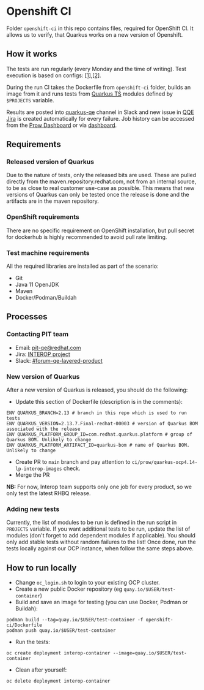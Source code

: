 # Openshift CI

Folder `openshift-ci` in this repo contains files, required for OpenShift CI.
It allows us to verify, that Quarkus works on a new version of Openshift.

## How it works

The tests are run regularly (every Monday and the time of writing). Test execution is based on configs: [[1]](https://github.com/openshift/release),[[2]](https://github.com/openshift/release/pull/40279/files).

During the run CI takes the Dockerfile from `openshift-ci` folder, builds an image from it and runs tests from [Quarkus TS](https://github.com/quarkus-qe/quarkus-test-suite) modules defined by `$PROJECTS` variable.

Results are posted into [quarkus-qe](https://redhat-internal.slack.com/archives/C05CMLUAWTT) channel in Slack and new issue in [QQE Jira](https://issues.redhat.com/projects/QQE/summary) is created automatically for every failure. Job history can be accessed from the [Prow Dashboard](https://prow.ci.openshift.org/job-history/gs/origin-ci-test/logs/periodic-ci-quarkus-qe-quarkus-test-suite-main-quarkus-ocp4.14-lp-interop-quarkus-interop-aws) or via [dashboard](https://testgrid.k8s.io/redhat-openshift-lp-interop-release-4.14-informing#periodic-ci-quarkus-qe-quarkus-test-suite-main-quarkus-ocp4.14-lp-interop-quarkus-interop-aws&width=90).

## Requirements
### Released version of Quarkus
Due to the nature of tests, only the released bits are used. These are pulled directly from the maven.repository.redhat.com, not from an internal source, to be as close to real customer use-case as possible. This means that new versions of Quarkus can only be tested once the release is done and the artifacts are in the maven repository.

### OpenShift requirements
There are no specific requirement on OpenShift installation, but pull secret for dockerhub is highly recommended to avoid pull rate limiting.

### Test machine requirements
All the required libraries are installed as part of the scenario:
- Git
- Java 11 OpenJDK
- Maven
- Docker/Podman/Buildah

## Processes
### Contacting PIT team
- Email: [pit-qe@redhat.com](mailto:pit-qe@redhat.com)
- Jira: [INTEROP project](https://projects.engineering.redhat.com/browse/INTEROP)
- Slack: [#forum-qe-layered-product](https://redhat-internal.slack.com/archives/C04QDE5TK1C)

### New version of Quarkus
After a new version of Quarkus is released, you should do the following:
- Update this section of Dockerfile (description is in the comments):
```asciidoc
ENV QUARKUS_BRANCH=2.13 # branch in this repo which is used to run tests
ENV QUARKUS_VERSION=2.13.7.Final-redhat-00003 # version of Quarkus BOM associated with the release
ENV QUARKUS_PLATFORM_GROUP_ID=com.redhat.quarkus.platform # group of Quarkus BOM. Unlikely to change
ENV QUARKUS_PLATFORM_ARTIFACT_ID=quarkus-bom # name of Quarkus BOM. Unlikely to change
```
- Create PR to `main` branch and pay attention to `ci/prow/quarkus-ocp4.14-lp-interop-images` check.
- Merge the PR

**NB:** For now, Interop team supports only one job for every product, so we only test the latest RHBQ release.

### Adding new tests
Currently, the list of modules to be run is defined in the run script in `PROJECTS` variable. If you want additional tests to be run, update the list of modules (don't forget to add dependent modules if applicable).
You should only add stable tests without random failures to the list! Once done, run the tests locally against our OCP instance, when follow the same steps above.

## How to run locally
- Change `oc_login.sh` to login to your existing OCP cluster.
- Create a new public Docker repository (eg `quay.io/$USER/test-container`)
- Build and save an image for testing (you can use Docker, Podman or Buildah):
```
podman build --tag=quay.io/$USER/test-container -f openshift-ci/Dockerfile
podman push quay.io/$USER/test-container
```
- Run the tests:
```
oc create deployment interop-container --image=quay.io/$USER/test-container
```
- Clean after yourself:
```
oc delete deployment interop-container
```
